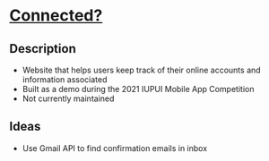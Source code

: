 # [Connected?](https://hliu23.github.io/connected/)
## Description
- Website that helps users keep track of their online accounts and information associated
- Built as a demo during the 2021 IUPUI Mobile App Competition
- Not currently maintained
## Ideas
- Use Gmail API to find confirmation emails in inbox 
